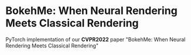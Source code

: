 # BokehMe: When Neural Rendering Meets Classical Rendering

PyTorch implementation of our **CVPR2022** paper "BokehMe: When Neural Rendering Meets Classical Rendering"

